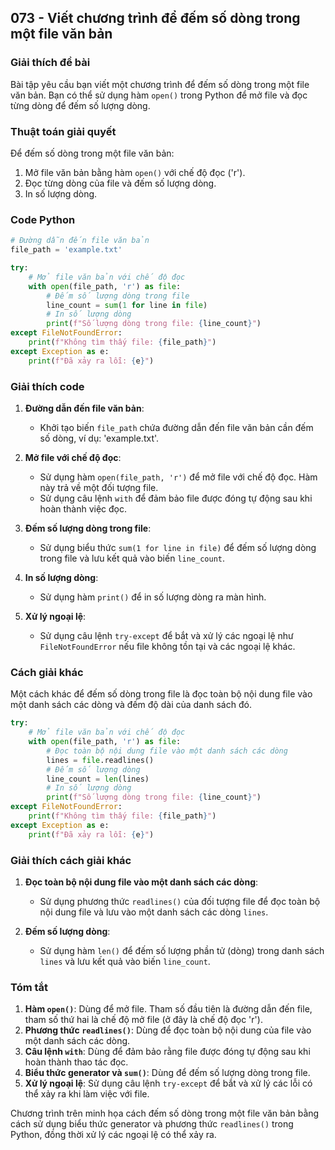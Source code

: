## 073 - Viết chương trình để đếm số dòng trong một file văn bản

### Giải thích đề bài

Bài tập yêu cầu bạn viết một chương trình để đếm số dòng trong một file văn bản. Bạn có thể sử dụng hàm `open()` trong Python để mở file và đọc từng dòng để đếm số lượng dòng.

### Thuật toán giải quyết

Để đếm số dòng trong một file văn bản:

1. Mở file văn bản bằng hàm `open()` với chế độ đọc ('r').
2. Đọc từng dòng của file và đếm số lượng dòng.
3. In số lượng dòng.

### Code Python

```python
# Đường dẫn đến file văn bản
file_path = 'example.txt'

try:
    # Mở file văn bản với chế độ đọc
    with open(file_path, 'r') as file:
        # Đếm số lượng dòng trong file
        line_count = sum(1 for line in file)
        # In số lượng dòng
        print(f"Số lượng dòng trong file: {line_count}")
except FileNotFoundError:
    print(f"Không tìm thấy file: {file_path}")
except Exception as e:
    print(f"Đã xảy ra lỗi: {e}")
```

### Giải thích code

1. **Đường dẫn đến file văn bản**:

   - Khởi tạo biến `file_path` chứa đường dẫn đến file văn bản cần đếm số dòng, ví dụ: 'example.txt'.

2. **Mở file với chế độ đọc**:

   - Sử dụng hàm `open(file_path, 'r')` để mở file với chế độ đọc. Hàm này trả về một đối tượng file.
   - Sử dụng câu lệnh `with` để đảm bảo file được đóng tự động sau khi hoàn thành việc đọc.

3. **Đếm số lượng dòng trong file**:

   - Sử dụng biểu thức `sum(1 for line in file)` để đếm số lượng dòng trong file và lưu kết quả vào biến `line_count`.

4. **In số lượng dòng**:

   - Sử dụng hàm `print()` để in số lượng dòng ra màn hình.

5. **Xử lý ngoại lệ**:
   - Sử dụng câu lệnh `try-except` để bắt và xử lý các ngoại lệ như `FileNotFoundError` nếu file không tồn tại và các ngoại lệ khác.

### Cách giải khác

Một cách khác để đếm số dòng trong file là đọc toàn bộ nội dung file vào một danh sách các dòng và đếm độ dài của danh sách đó.

```python
try:
    # Mở file văn bản với chế độ đọc
    with open(file_path, 'r') as file:
        # Đọc toàn bộ nội dung file vào một danh sách các dòng
        lines = file.readlines()
        # Đếm số lượng dòng
        line_count = len(lines)
        # In số lượng dòng
        print(f"Số lượng dòng trong file: {line_count}")
except FileNotFoundError:
    print(f"Không tìm thấy file: {file_path}")
except Exception as e:
    print(f"Đã xảy ra lỗi: {e}")
```

### Giải thích cách giải khác

1. **Đọc toàn bộ nội dung file vào một danh sách các dòng**:

   - Sử dụng phương thức `readlines()` của đối tượng file để đọc toàn bộ nội dung file và lưu vào một danh sách các dòng `lines`.

2. **Đếm số lượng dòng**:
   - Sử dụng hàm `len()` để đếm số lượng phần tử (dòng) trong danh sách `lines` và lưu kết quả vào biến `line_count`.

### Tóm tắt

1. **Hàm `open()`**: Dùng để mở file. Tham số đầu tiên là đường dẫn đến file, tham số thứ hai là chế độ mở file (ở đây là chế độ đọc 'r').
2. **Phương thức `readlines()`**: Dùng để đọc toàn bộ nội dung của file vào một danh sách các dòng.
3. **Câu lệnh `with`**: Dùng để đảm bảo rằng file được đóng tự động sau khi hoàn thành thao tác đọc.
4. **Biểu thức generator và `sum()`**: Dùng để đếm số lượng dòng trong file.
5. **Xử lý ngoại lệ**: Sử dụng câu lệnh `try-except` để bắt và xử lý các lỗi có thể xảy ra khi làm việc với file.

Chương trình trên minh họa cách đếm số dòng trong một file văn bản bằng cách sử dụng biểu thức generator và phương thức `readlines()` trong Python, đồng thời xử lý các ngoại lệ có thể xảy ra.
